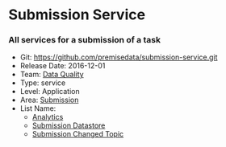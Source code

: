 # Submission Service
### All services for a submission of a task
* Git: https://github.com/premisedata/submission-service.git
* Release Date: 2016-12-01
* Team: [Data Quality](../teams/data-quality.md)
* Type: service
* Level: Application
* Area: [Submission](../areas/submission.png)
* List Name:
  * [Analytics](analytics-schema.md)
  * [Submission Datastore](submission-datastore.md)
  * [Submission Changed Topic](submission-topic-changed.md)
